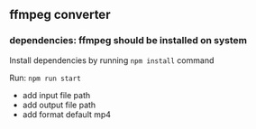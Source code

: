 ## ffmpeg converter

### dependencies: ffmpeg should be installed on system

Install dependencies by running `npm install` command

Run: `npm run start`
- add input file path
- add output file path
- add format default mp4

